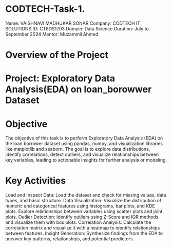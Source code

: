# CODTECH-Task-1.
Name: VAISHNAVI MADHUKAR SONAR
Company: CODTECH IT SOLUTIONS
ID: CT8DS1703
Domain: Data Science
Duration: July to September 2024
Mentor: Muzammil Ahmed


# Overview of the Project
# Project: Exploratory Data Analysis(EDA) on loan_borowwer Dataset
# Objective
The objective of this task is to perform Exploratory Data Analysis (EDA) on the loan borrower dataset using pandas, numpy, and visualization libraries like matplotlib and seaborn. The goal is to explore data distributions, identify correlations, detect outliers, and visualize relationships between key variables, leading to actionable insights for further analysis or modeling.

# Key Activities
  Load and Inspect Data:
  Load the dataset and check for missing values, data types, and basic structure.
  Data Visualization:
  Visualize the distribution of numeric and categorical features using histograms, bar plots, and KDE plots.
  Explore relationships between variables using scatter plots and joint plots.
  Outlier Detection:
  Identify outliers using Z-Score and IQR methods and visualize them with box plots.
  Correlation Analysis:
  Calculate the correlation matrix and visualize it with a heatmap to identify relationships between features.
  Insight Generation:
  Synthesize findings from the EDA to uncover key patterns, relationships, and potential predictors.
